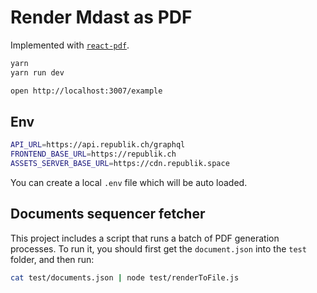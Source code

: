 # Render Mdast as PDF

Implemented with [`react-pdf`](https://github.com/diegomura/react-pdf).

```sh
yarn
yarn run dev

open http://localhost:3007/example
```

## Env

```sh
API_URL=https://api.republik.ch/graphql
FRONTEND_BASE_URL=https://republik.ch
ASSETS_SERVER_BASE_URL=https://cdn.republik.space
```

You can create a local `.env` file which will be auto loaded.

## Documents sequencer fetcher

This project includes a script that runs a batch of PDF generation processes. To run it, you should first get the `document.json` into the `test` folder, and then run:

```sh
cat test/documents.json | node test/renderToFile.js
```

